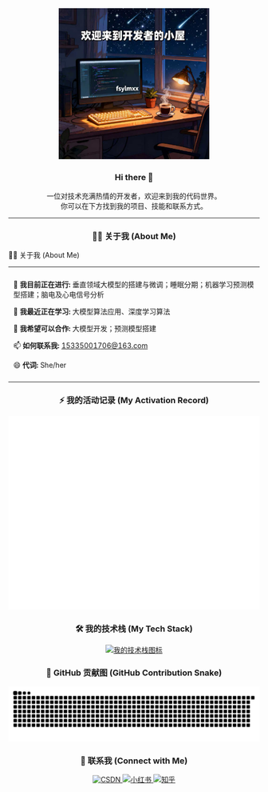 <div align="center">

<!-- 欢迎图片 (已修正链接) -->
<img src="https://raw.githubusercontent.com/fsylmxx/fsylmxx/main/assets/welcome-banner.jpg" alt="一个欢迎图片" width="60%"/>

<br/>

<!-- 欢迎语 -->
<h3>
  Hi there 👋
</h3>

<!-- 简介 -->
<p>
  一位对技术充满热情的开发者，欢迎来到我的代码世界。
  <br/>
  你可以在下方找到我的项目、技能和联系方式。
</p>


</div>

<!-- 清晰的分割线 -->
---

<!-- “关于我”标题 -->
<div align="center">
  <h3>
    👨‍💻 关于我 (About Me)
  </h3>
</div>
👨‍💻 关于我 (About Me)
</h3>
<table align="center">
<tr>
<td align="left" style="padding: 10px;">
<p>🔭 <strong>我目前正在进行:</strong> 垂直领域大模型的搭建与微调；睡眠分期；机器学习预测模型搭建；脑电及心电信号分析</p>
<p>🌱 <strong>我最近正在学习:</strong> 大模型算法应用、深度学习算法</p>
<p>👯 <strong>我希望可以合作:</strong> 大模型开发；预测模型搭建</p>
<p>📫 <strong>如何联系我:</strong> <a href="mailto:15335001706@163.com">15335001706@163.com</a></p>
<p>😄 <strong>代词:</strong> She/her</p>
</td>
</tr>
</table>
</div>

<!-- 我的活动记录 -->

<div align="center">
<h3>⚡ 我的活动记录 (My Activation Record)</h3>
<img src="https://raw.githubusercontent.com/fsylmxx/fsylmxx/main/github-metrics.svg" alt="Metrics" />
</div>

<!-- 我的技术栈 -->

<div align="center">
<h3>🛠️ 我的技术栈 (My Tech Stack)</h3>
<a href="https://skillicons.dev">
<img src="https://skillicons.dev/icons?i=js,html,py,mysql,linux,git&perline=7" alt="我的技术栈图标"/>
</a>
</div>

<!-- GitHub 贡献图 -->

<div align="center">
<h3>🐍 GitHub 贡献图 (GitHub Contribution Snake)</h3>
<picture>
<!-- 深色模式下显示的动画 -->
<source
media="(prefers-color-scheme: dark)"
srcset="https://raw.githubusercontent.com/fsylmxx/fsylmxx/output/github-contribution-grid-snake-dark.svg"
/>
<!-- 浅色模式和默认情况下显示的动画 -->
<source
media="(prefers-color-scheme: light)"
srcset="https://raw.githubusercontent.com/fsylmxx/fsylmxx/output/github-contribution-grid-snake.svg"
/>
<img
alt="github contribution grid snake animation"
src="https://raw.githubusercontent.com/fsylmxx/fsylmxx/output/github-contribution-grid-snake.svg"
/>
</picture>
</div>

<!-- 联系我 -->

<div align="center">
<h3>🔗 联系我 (Connect with Me)</h3>
<p>
<!-- CSDN 博客 -->
<a href="https://blog.csdn.net/xixixiaojie" target="_blank">
<img src="https://img.shields.io/badge/CSDN-溪溪小姐-red?style=for-the-badge&logo=CSDN&logoColor=white" alt="CSDN"/>
</a>

<!-- 小红书 -->
<a href="https://www.xiaohongshu.com/user/profile/5c97793c00000000180211a7" target="_blank">
  <img src="https://img.shields.io/badge/小红书-我不撕嘴皮-FF2442?style=for-the-badge&logo=xiaohongshu&logoColor=white" alt="小红书"/>
</a>

<!-- 知乎 -->
<a href="https://www.zhihu.com/people/ruo-xi-9-90" target="_blank">
  <img src="https://img.shields.io/badge/知乎-若溪-0084FF?style=for-the-badge&logo=zhihu&logoColor=white" alt="知乎"/>
</a>

</p>
</div>
